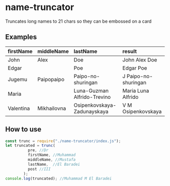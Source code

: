 # name-truncator
Truncates long names to 21 chars so they can be embossed on a card

## Examples
 
| firstName         | middleName        | lastName                    | result
| :---              | :---              | :---                        | :---          
|  John             | Alex              | Doe                         | John Alex Doe
|  Edgar            |                   | Poe                         | Edgar Poe
|  Jugemu           | Paipopaipo        | Paipo-no-shuringan          | J Paipo-no-shuringan
|  Maria            |                   | Luna-Guzman Alfrido-Trevino | Maria Luna Alfrido
|  Valentina        | Mikhailovna	      | Osipenkovskaya-Zadunayskaya | V M Osipenkovskaya


## How to use
```javascript
const trunc = require("./name-truncator/index.js");
let truncated = trunc(
          pre, //Dr
          firstName, //Muhammad
          middleName, //Mustafa
          lastName,  //El Baradei
          post //III
        );
console.log(truncated); //Muhammad M El Baradei
```
